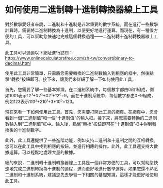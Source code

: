 如何使用二進制轉十進制轉換器線上工具
==================

對於數學愛好者來說，二進制和十進制是非常重要的數字系統。而在進行一些數學計算時，需要將二進制轉換為十進制，以便更好地進行運算。而現在，有一種很方便的工具，可以幫助您快速地完成這個轉換過程——二進制轉十進制轉換器線上工具。

此工具可以通過以下網址進行訪問：<https://www.onlinecalculatorsfree.com/zh-tw/convert/binary-to-decimal.html>

使用此工具非常簡單，只需將您需要轉換的二進制數輸入到相應的框中，然後點擊“轉換”按鈕即可。接下來，讓我們來詳細了解一下如何使用此工具。

首先，您需要了解一些基本知識。在二進制系統中，每個數字都由0和1組成，例如1001表示1*2³+0*2²+0*2¹+1*2⁰=9。而在十進制系統中，每個數字都由0~9組成，例如123表示1*10²+2*10¹+3\*10⁰=123。

現在來看一下如何使用此工具。首先，您需要打開此工具的網頁。在網頁中，您會看到一個“二進制值”和一個“十進制值”的輸入框。接下來，將您需要轉換的二進制數輸入到“二進制值”框中。輸入後，點擊“轉換”按鈕即可在“十進制值”框中得到轉換後的十進制數字。

此外，此工具還提供了一些進階功能，例如支持二進制和十進制之間的互相轉換。您可以在此工具中找到相應的按鈕，並進行相應的操作。此外，此工具還支持大數據運算，可以輕鬆地處理大量的數據。

總的來說，二進制轉十進制轉換器線上工具是一個非常方便的工具，可以幫助您快速地完成二進制轉換為十進制的過程，進而更好地進行數學運算。如果您還不熟悉二進制和十進制系統，建議您先去學習一下相關的基礎知識，這樣才能更好地使用此工具。